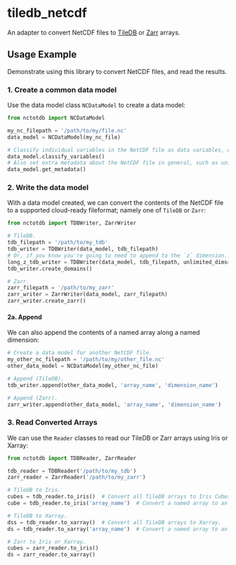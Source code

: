 # tiledb_netcdf
An adapter to convert NetCDF files to [TileDB](https://tiledb.com/) or [Zarr](https://zarr.readthedocs.io/en/stable/index.html) arrays.

## Usage Example

Demonstrate using this library to convert NetCDF files, and read the results.

### 1. Create a common data model

Use the data model class `NCDataModel` to create a data model:

```python
from nctotdb import NCDataModel

my_nc_filepath = '/path/to/my/file.nc'
data_model = NCDataModel(my_nc_file)

# Classify individual variables in the NetCDF file as data variables, dimension variables, etc...
data_model.classify_variables()
# Also set extra metadata about the NetCDF file in general, such as unique enclosing domains.
data_model.get_metadata()
```

### 2. Write the data model

With a data model created, we can convert the contents of the NetCDF file to a supported
cloud-ready fileformat; namely one of `TileDB` or `Zarr`:

```python
from nctotdb import TDBWriter, ZarrWriter

# TileDB.
tdb_filepath = '/path/to/my_tdb'
tdb_writer = TDBWriter(data_model, tdb_filepath)
# Or, if you know you're going to need to append to the `z` dimension... 
long_z_tdb_writer = TDBWriter(data_model, tdb_filepath, unlimited_dims='z')
tdb_writer.create_domains()

# Zarr.
zarr_filepath = '/path/to/my_zarr'
zarr_writer = ZarrWriter(data_model, zarr_filepath)
zarr_writer.create_zarr()
```

#### 2a. Append

We can also append the contents of a named array along a named dimension:
```python
# Create a data model for another NetCDF file.
my_other_nc_filepath = '/path/to/my/other_file.nc'
other_data_model = NCDataModel(my_other_nc_file)

# Append (TileDB).
tdb_writer.append(other_data_model, 'array_name', 'dimension_name')

# Append (Zarr).
zarr_writer.append(other_data_model, 'array_name', 'dimension_name')
```

### 3. Read Converted Arrays

We can use the `Reader` classes to read our TileDB or Zarr arrays using Iris or Xarray:

```python
from nctotdb import TDBReader, ZarrReader

tdb_reader = TDBReader('/path/to/my_tdb')
zarr_reader = ZarrReader('/path/to/my_zarr')

# TileDB to Iris.
cubes = tdb_reader.to_iris()  # Convert all TileDB arrays to Iris Cubes.
cube = tdb_reader.to_iris('array_name')  # Convert a named array to an Iris Cube.

# TileDB to Xarray.
dss = tdb_reader.to_xarray()  # Convert all TileDB arrays to Xarray.
ds = tdb_reader.to_xarray('array_name')  # Convert a named array to an Xarray dataset.

# Zarr to Iris or Xarray.
cubes = zarr_reader.to_iris()
ds = zarr_reader.to_xarray()
```